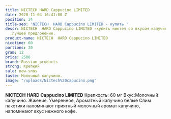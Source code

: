```yaml
---
title: NICTECH HARD Cappucino LIMITED
date: 2020-11-04 16:41:00 Z
position: 34
title-seo: 'NICTECH  HARD Cappucino LIMITED - купить '
descr: NICTECH  HARD Cappucino LIMITED -купить никтеч со вкусом капучино в Казахстане
  ,лучшее предложение.
product-name: NICTECH  HARD Cappucino LIMITED
nicotine: 60
portions: 20
gram: 12
price: 2500
brand: Russian products
strong: Крепкий
sale: new-snus
taste: Молочный капучино.
image: "/uploads/Nictech%20capucino.png"
---
```


**NICTECH HARD Cappucino LIMITED**
Крепкость: 60 мг 
Вкус:Молочный капучино.
Жжение: Умеренное, Ароматный капучино белые Слим пакетики напоминают приятный молочный аромат капучино, напоминают вкус нежного кофе.